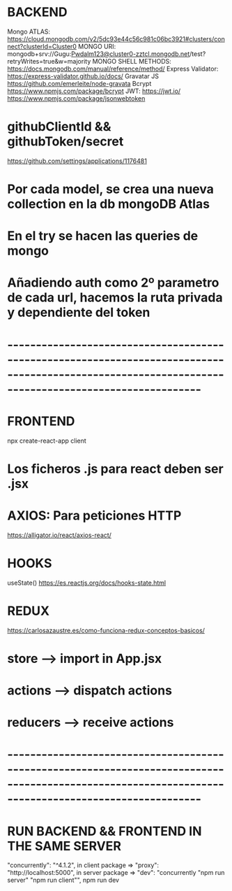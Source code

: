 
# BACKEND
Mongo ATLAS:
https://cloud.mongodb.com/v2/5dc93e44c56c981c06bc3921#clusters/connect?clusterId=Cluster0
MONGO URI:
mongodb+srv://Gugu:Pwdalm123@cluster0-zztcl.mongodb.net/test?retryWrites=true&w=majority
MONGO SHELL METHODS:
https://docs.mongodb.com/manual/reference/method/
Express Validator:
https://express-validator.github.io/docs/
Gravatar JS
https://github.com/emerleite/node-gravata
Bcrypt
https://www.npmjs.com/package/bcrypt
JWT:
https://jwt.io/
https://www.npmjs.com/package/jsonwebtoken
# githubClientId && githubToken/secret
https://github.com/settings/applications/1176481

# Por cada model, se crea una nueva collection en la db mongoDB Atlas
# En el try se hacen las queries de mongo
# Añadiendo auth como 2º parametro de cada url, hacemos la ruta privada y dependiente del token

# ----------------------------------------------------------------------------------------------------------------------------------------------------  #

# FRONTEND
npx create-react-app client
# Los ficheros .js para react deben ser .jsx
# AXIOS: Para peticiones HTTP
https://alligator.io/react/axios-react/
# HOOKS
useState() 
https://es.reactjs.org/docs/hooks-state.html
# REDUX
https://carlosazaustre.es/como-funciona-redux-conceptos-basicos/

# store --> import in App.jsx
# actions --> dispatch actions
# reducers  --> receive actions

# ----------------------------------------------------------------------------------------------------------------------------------------------------  #

# RUN BACKEND && FRONTEND IN THE SAME SERVER
 "concurrently": "^4.1.2",
 in client package => "proxy": "http://localhost:5000",
 in server package =>  "dev": "concurrently \"npm run server\" \"npm run client\"",
 npm run dev
